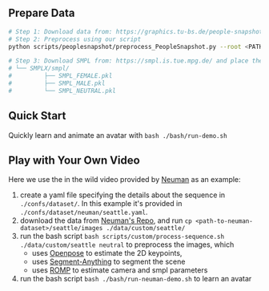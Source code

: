 ## Prepare Data
```bash
# Step 1: Download data from: https://graphics.tu-bs.de/people-snapshot
# Step 2: Preprocess using our script
python scripts/peoplesnapshot/preprocess_PeopleSnapshot.py --root <PATH_TO_PEOPLESNAPSHOT> --subject male-3-casual

# Step 3: Download SMPL from: https://smpl.is.tue.mpg.de/ and place the model in ./data/SMPLX/smpl/
# └── SMPLX/smpl/
#         ├── SMPL_FEMALE.pkl
#         ├── SMPL_MALE.pkl
#         └── SMPL_NEUTRAL.pkl
```

## Quick Start
Quickly learn and animate an avatar with `bash ./bash/run-demo.sh`


## Play with Your Own Video
Here we use the in the wild video provided by [Neuman](https://github.com/apple/ml-neuman) as an example:

1. create a yaml file specifying the details about the sequence in `./confs/dataset/`. In this example it's provided in `./confs/dataset/neuman/seattle.yaml`.
2. download the data from [Neuman's Repo](https://github.com/apple/ml-neuman), and run `cp <path-to-neuman-dataset>/seattle/images ./data/custom/seattle/`
3. run the bash script `bash scripts/custom/process-sequence.sh ./data/custom/seattle neutral` to preprocess the images, which
    - uses [Openpose](https://github.com/CMU-Perceptual-Computing-Lab/openpose) to estimate the 2D keypoints,
    - uses [Segment-Anything](https://github.com/facebookresearch/segment-anything) to segment the scene
    - uses [ROMP](https://github.com/Arthur151/ROMP) to estimate camera and smpl parameters
4. run the bash script `bash ./bash/run-neuman-demo.sh` to learn an avatar

